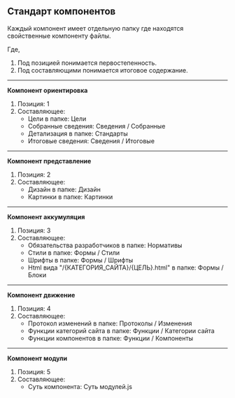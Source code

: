 ## Стандарт компонентов

Каждый компонент имеет отдельную папку где находятся свойственные компоненту файлы.

Где, 

1. Под позицией понимается первостепенность.
2. Под составляющими понимается итоговое содержание.

<hr>

**Компонент ориентировка**
1. Позиция: 1
2. Составляющее:
    - Цели в папке: Цели
    - Собранные сведения: Сведения / Собранные
    - Детализация в папке: Стандарты
    - Итоговые сведения: Сведения / Итоговые

<hr>

**Компонент представление**
1. Позиция: 2
2. Составляющее:
    - Дизайн в папке: Дизайн
    - Картинки в папке: Картинки

<hr>

**Компонент аккумуляция**
1. Позиция: 3
2. Составляющее:
    - Обязательства разработчиков в папке: Нормативы
    - Стили в папке: Формы / Стили
    - Шрифты в папке: Формы / Шрифты
    - Html вида "/{КАТЕГОРИЯ_САЙТА}/{ЦЕЛЬ}.html" в папке: Формы / Блоки

<hr>

**Компонент движение**
1. Позиция: 4
2. Составляющее:
    - Протокол изменений в папке: Протоколы / Изменения
    - Функции категорий сайта в папке: Функции / Категории сайта
    - Функции компонентов в папке: Функции / Компоненты

<hr>

**Компонент модули**
1. Позиция: 5
2. Составляющее:
    - Суть компонента: Суть модулей.js
